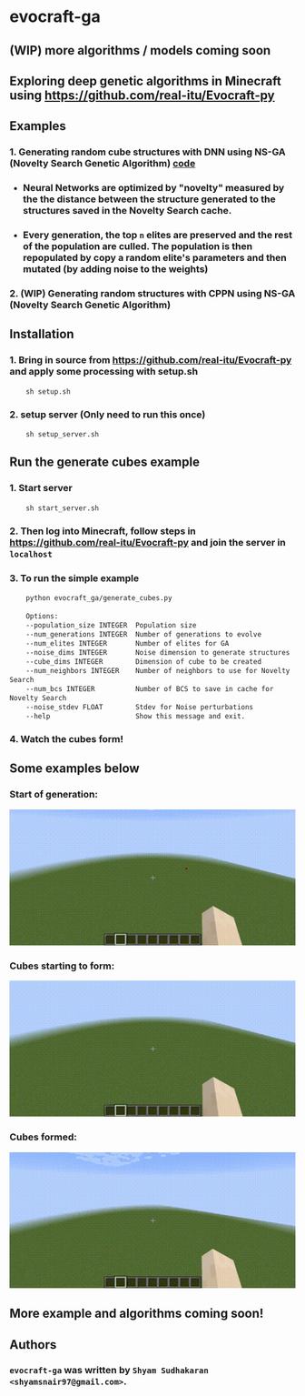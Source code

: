 evocraft-ga
================
## (WIP) more algorithms / models coming soon
## Exploring deep genetic algorithms in Minecraft using https://github.com/real-itu/Evocraft-py

## Examples
### 1. Generating random cube structures with DNN using NS-GA (Novelty Search Genetic Algorithm) [code](evocraft_ga/generate_cubes.py)
- ### Neural Networks are optimized by "novelty" measured by the the distance between the structure generated to the structures saved in the Novelty Search cache.
- ### Every generation, the top `n` elites are preserved and the rest of the population are culled. The population is then repopulated by copy a random elite's parameters and then mutated (by adding noise to the weights)
### 2. (WIP) Generating random structures with CPPN using NS-GA (Novelty Search Genetic Algorithm)

Installation
------------

### 1. Bring in source from https://github.com/real-itu/Evocraft-py and apply some processing with setup.sh
```
    sh setup.sh
```
### 2. setup server (Only need to run this once)
```
    sh setup_server.sh
```

Run the generate cubes example
-----
### 1. Start server
```
    sh start_server.sh
```
### 2. Then log into Minecraft, follow steps in https://github.com/real-itu/Evocraft-py and join the server in `localhost`

### 3. To run the simple example
```
    python evocraft_ga/generate_cubes.py 

    Options:
    --population_size INTEGER  Population size
    --num_generations INTEGER  Number of generations to evolve
    --num_elites INTEGER       Number of elites for GA
    --noise_dims INTEGER       Noise dimension to generate structures
    --cube_dims INTEGER        Dimension of cube to be created
    --num_neighbors INTEGER    Number of neighbors to use for Novelty Search
    --num_bcs INTEGER          Number of BCS to save in cache for Novelty Search
    --noise_stdev FLOAT        Stdev for Noise perturbations
    --help                     Show this message and exit.

```
### 4. Watch the cubes form!
## Some examples below
### Start of generation:
![Alt Text](gifs/out_first.gif)
### Cubes starting to form:
![Alt Text](gifs/out_second.gif)
### Cubes formed:
![Alt Text](gifs/out_final.gif)

## More example and algorithms coming soon!
Authors
-------

### `evocraft-ga` was written by `Shyam Sudhakaran <shyamsnair97@gmail.com>`.